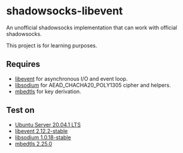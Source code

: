 # shadowsocks-libevent

An unofficial shadowsocks implementation that can work with official shadowsocks.

This project is for learning purposes.

## Requires

- [libevent](https://github.com/libevent/libevent) for asynchronous I/O and event loop.
- [libsodium](https://github.com/jedisct1/libsodium) for AEAD_CHACHA20_POLY1305 cipher and helpers.
- [mbedtls](https://github.com/ARMmbed/mbedtls) for key derivation.

## Test on

- [Ubuntu Server 20.04.1 LTS](https://releases.ubuntu.com/20.04.1/ubuntu-20.04.1-live-server-amd64.iso)
- [libevent 2.12.2-stable](https://github.com/libevent/libevent/releases/download/release-2.1.12-stable/libevent-2.1.12-stable.tar.gz)
- [libsodium 1.0.18-stable](https://download.libsodium.org/libsodium/releases/libsodium-1.0.18-stable.tar.gz)
- [mbedtls 2.25.0](https://github.com/ARMmbed/mbedtls/archive/v2.25.0.tar.gz)
